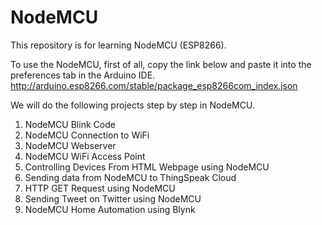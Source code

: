 # NodeMCU
This repository is for learning NodeMCU (ESP8266).

To use the NodeMCU, first of all, copy the link below and paste it into the preferences tab in the Arduino IDE.
http://arduino.esp8266.com/stable/package_esp8266com_index.json

We will do the following projects step by step in NodeMCU.

1) NodeMCU Blink Code
2) NodeMCU Connection to WiFi
3) NodeMCU Webserver
4) NodeMCU WiFi Access Point
5) Controlling Devices From HTML Webpage using NodeMCU
6) Sending data from NodeMCU to ThingSpeak Cloud
7) HTTP GET Request using NodeMCU
8) Sending Tweet on Twitter using NodeMCU
9) NodeMCU Home Automation using Blynk
